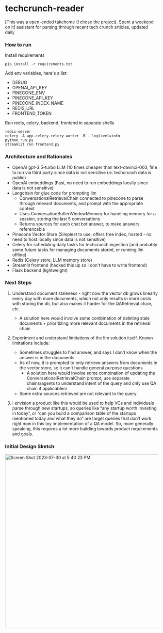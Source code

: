 # techcrunch-reader 

[This was a open-ended takehome (I chose the project). Spent a weekend on it] assistant for parsing through recent tech crunch articles, updated daily

### How to run

Install requirements

```
pip install -r requirements.txt
```

Add env variables, here's a list:

- DEBUG
- OPENAI_API_KEY
- PINECONE_ENV
- PINECONE_API_KEY
- PINECONE_INDEX_NAME
- REDIS_URL
- FRONTEND_TOKEN

Run redis, celery, backend, frontend in separate shells

```
redis-server
celery -A app.celery.celery worker -B --loglevel=info
python run.py
streamlit run frontend.py
```

### Architecture and Rationales

- OpenAI gpt-3.5-turbo LLM (10 times cheaper than text-davinci-003, fine to run via third party since data is not sensitive i.e. techcrunch data is public)
- OpenAI embeddings (Fast, no need to run embeddings locally since data is not sensitive)
- Langchain for glue code for prompting llm
  - ConversationalRetrievalChain connected to pinecone to parse through relevant documents, and prompt with the appropriate context
  - Uses ConversationBufferWindowMemory for handling memory for a session, storing the last 5 conversations
  - Returns sources for each chat bot answer, to make answers referencable
- Pinecone Vector Store (Simplest to use, offers free index, hosted - no need to host locally since data is not sensitive)
- Celery for scheduling daily tasks for techcrunch ingestion (and probably some future tasks for managing documents stored, or running llm offline)
- Redis (Celery store, LLM memory store)
- Streamlit frontend (hacked this up so I don't have to write frontend)
- Flask backend (lightweight)

### Next Steps

1. Understand document staleness - right now the vector db grows linearly every day with more documents, which not only results in more costs with storing the db, but also makes it harder for the QARetrieval chain, etc.

   - A solution here would involve some combination of deleting stale documents + prioritizing more relevant documents in the retrieval chain

2. Experiment and understand limitations of the llm solution itself. Known limitations include:

   - Sometimes struggles to find answer, and says I don’t know when the answer is in the documents
   - As of now, it is prompted to only retrieve answers from documents in the vector store, so it can't handle general purpose questions
     - A solution here would involve some combination of updating the ConversationalRetrievalChain prompt, use separate chains/agents to understand intent of the query and only use QA chain if applicableor
   - Some extra sources retrieved are not relevant to the query

3. I envision a product like this would be used to help VCs and individuals parse through new startups, so queries like “any startup worth investing in today”, or “can you build a comparison table of the startups mentioned today and what they do“ are target queries that don’t work right now in this toy implementation of a QA model. So, more generally speaking, this requires a lot more building towards product requirements and goals.

### Initial Design Sketch

<img width="574" alt="Screen Shot 2023-07-30 at 5 40 23 PM" src="https://github.com/tareshsethi/techcrunch-reader/assets/36555549/cbb02a15-e296-4172-802a-51b1505f17a6">

